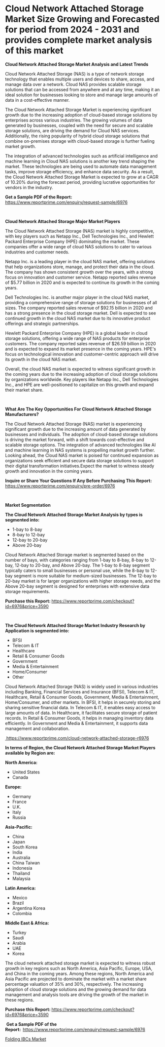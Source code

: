<p><h1>Cloud Network Attached Storage Market Size Growing and Forecasted for period from 2024 - 2031 and provides complete market analysis of this market</h1></p><p><strong>Cloud Network Attached Storage Market Analysis and Latest Trends</strong></p>
<p><p>Cloud Network Attached Storage (NAS) is a type of network storage technology that enables multiple users and devices to share, access, and manage data over a network. Cloud NAS provides scalable storage solutions that can be accessed from anywhere and at any time, making it an ideal solution for businesses looking to store and manage large amounts of data in a cost-effective manner.</p><p>The Cloud Network Attached Storage Market is experiencing significant growth due to the increasing adoption of cloud-based storage solutions by enterprises across various industries. The growing volumes of data generated by businesses, coupled with the need for secure and scalable storage solutions, are driving the demand for Cloud NAS services. Additionally, the rising popularity of hybrid cloud storage solutions that combine on-premises storage with cloud-based storage is further fueling market growth.</p><p>The integration of advanced technologies such as artificial intelligence and machine learning in Cloud NAS solutions is another key trend shaping the market. These technologies are being used to automate data management tasks, improve storage efficiency, and enhance data security. As a result, the Cloud Network Attached Storage Market is expected to grow at a CAGR of 10.20% during the forecast period, providing lucrative opportunities for vendors in the industry.</p></p>
<p><strong>Get a Sample PDF of the Report:&nbsp;</strong> <a href="https://www.reportprime.com/enquiry/request-sample/6976">https://www.reportprime.com/enquiry/request-sample/6976</a></p>
<p>&nbsp;</p>
<p><strong>Cloud Network Attached Storage Major Market Players</strong></p>
<p><p>The Cloud Network Attached Storage (NAS) market is highly competitive, with key players such as Netapp Inc., Dell Technologies Inc., and Hewlett Packard Enterprise Company (HPE) dominating the market. These companies offer a wide range of cloud NAS solutions to cater to various industries and customer needs.</p><p>Netapp Inc. is a leading player in the cloud NAS market, offering solutions that help organizations store, manage, and protect their data in the cloud. The company has shown consistent growth over the years, with a strong focus on innovation and customer service. Netapp reported sales revenue of $5.77 billion in 2020 and is expected to continue its growth in the coming years.</p><p>Dell Technologies Inc. is another major player in the cloud NAS market, providing a comprehensive range of storage solutions for businesses of all sizes. The company reported sales revenue of $92.15 billion in 2020 and has a strong presence in the cloud storage market. Dell is expected to see continued growth in the cloud NAS market due to its innovative product offerings and strategic partnerships.</p><p>Hewlett Packard Enterprise Company (HPE) is a global leader in cloud storage solutions, offering a wide range of NAS products for enterprise customers. The company reported sales revenue of $26.59 billion in 2020 and is expected to expand its market presence in the coming years. HPE's focus on technological innovation and customer-centric approach will drive its growth in the cloud NAS market.</p><p>Overall, the cloud NAS market is expected to witness significant growth in the coming years due to the increasing adoption of cloud storage solutions by organizations worldwide. Key players like Netapp Inc., Dell Technologies Inc., and HPE are well-positioned to capitalize on this growth and expand their market share.</p></p>
<p>&nbsp;</p>
<p><strong>What Are The Key Opportunities For Cloud Network Attached Storage Manufacturers?</strong></p>
<p><p>The Cloud Network Attached Storage (NAS) market is experiencing significant growth due to the increasing amount of data generated by businesses and individuals. The adoption of cloud-based storage solutions is driving the market forward, with a shift towards cost-effective and scalable storage options. The integration of advanced technologies like AI and machine learning in NAS systems is propelling market growth further. Looking ahead, the Cloud NAS market is poised for continued expansion as organizations seek efficient and secure data storage solutions to support their digital transformation initiatives.Expect the market to witness steady growth and innovation in the coming years.</p></p>
<p><strong>Inquire or Share Your Questions If Any Before Purchasing This Report:</strong> <a href="https://www.reportprime.com/enquiry/pre-order/6976">https://www.reportprime.com/enquiry/pre-order/6976</a></p>
<p>&nbsp;</p>
<p><strong>Market Segmentation</strong></p>
<p><strong>The Cloud Network Attached Storage Market Analysis by types is segmented into:</strong></p>
<p><ul><li>1-bay to 8-bay</li><li>8-bay to 12-bay</li><li>12-bay to 20-bay</li><li>Above 20-bay</li></ul></p>
<p><p>Cloud Network Attached Storage market is segmented based on the number of bays, with categories ranging from 1-bay to 8-bay, 8-bay to 12-bay, 12-bay to 20-bay, and Above 20-bay. The 1-bay to 8-bay segment typically caters to small businesses or personal use, while the 8-bay to 12-bay segment is more suitable for medium-sized businesses. The 12-bay to 20-bay market is for larger organizations with higher storage needs, and the Above 20-bay segment is designed for enterprises with extensive data storage requirements.</p></p>
<p><strong>Purchase this Report:&nbsp;</strong><a href="https://www.reportprime.com/checkout?id=6976&price=3590">https://www.reportprime.com/checkout?id=6976&price=3590</a></p>
<p>&nbsp;</p>
<p><strong>The Cloud Network Attached Storage Market Industry Research by Application is segmented into:</strong></p>
<p><ul><li>BFSI</li><li>Telecom & IT</li><li>Healthcare</li><li>Retail & Consumer Goods</li><li>Government</li><li>Media & Entertainment</li><li>Home/Consumer</li><li>Other</li></ul></p>
<p><p>Cloud Network Attached Storage (NAS) is widely used in various industries including Banking, Financial Services and Insurance (BFSI), Telecom & IT, Healthcare, Retail & Consumer Goods, Government, Media & Entertainment, Home/Consumer, and other markets. In BFSI, it helps in securely storing and sharing sensitive financial data. In Telecom & IT, it enables easy access to large amounts of data. In Healthcare, it facilitates secure storage of patient records. In Retail & Consumer Goods, it helps in managing inventory data efficiently. In Government and Media & Entertainment, it supports data management and collaboration.</p></p>
<p><a href="https://www.reportprime.com/cloud-network-attached-storage-r6976">&nbsp;https://www.reportprime.com/cloud-network-attached-storage-r6976</a></p>
<p><strong>In terms of Region, the Cloud Network Attached Storage Market Players available by Region are:</strong></p>
<p>
    <p> <strong> North America: </strong>
        <ul>
            <li>United States</li>
            <li>Canada</li>
        </ul>
        </p> 
    <p> <strong> Europe: </strong>
        <ul>
            <li>Germany</li>
            <li>France</li>
            <li>U.K.</li>
            <li>Italy</li>
            <li>Russia</li>
        </ul>
        </p> 
    <p> <strong> Asia-Pacific: </strong>
        <ul>
            <li>China</li>
            <li>Japan</li>
            <li>South Korea</li>
            <li>India</li>
            <li>Australia</li>
            <li>China Taiwan</li>
            <li>Indonesia</li>
            <li>Thailand</li>
            <li>Malaysia</li>
        </ul>
        </p> 
    <p> <strong> Latin America: </strong>
        <ul>
            <li>Mexico</li>
            <li>Brazil</li>
            <li>Argentina Korea</li>
            <li>Colombia</li>
        </ul>
        </p> 
    <p> <strong> Middle East & Africa: </strong>
        <ul>
            <li>Turkey</li>
            <li>Saudi</li>
            <li>Arabia</li>
            <li>UAE</li>
            <li>Korea</li>
        </ul>
    </p>
    </p>
<p><p>The cloud network attached storage market is expected to witness robust growth in key regions such as North America, Asia Pacific, Europe, USA, and China in the coming years. Among these regions, North America and Asia Pacific are projected to dominate the market with a market share percentage valuation of 35% and 30%, respectively. The increasing adoption of cloud storage solutions and the growing demand for data management and analysis tools are driving the growth of the market in these regions.</p></p>
<p><strong>Purchase this Report: </strong><a href="https://www.reportprime.com/checkout?id=6976&price=3590">https://www.reportprime.com/checkout?id=6976&price=3590</a></p>
<p>&nbsp;<strong>Get a Sample PDF of the Report:&nbsp;&nbsp;</strong><a href="https://www.reportprime.com/enquiry/request-sample/6976">https://www.reportprime.com/enquiry/request-sample/6976</a></p>
<p><strong></strong></p>
<p><p><a href="https://frill-swim-3cd.notion.site/Global-Folding-IBCs-Market-by-Types-Applications-and-Major-Players-with-Regional-Growth-Rate-Anal-87a8b475790344c5814a479b902d175a">Folding IBCs Market</a></p></p>